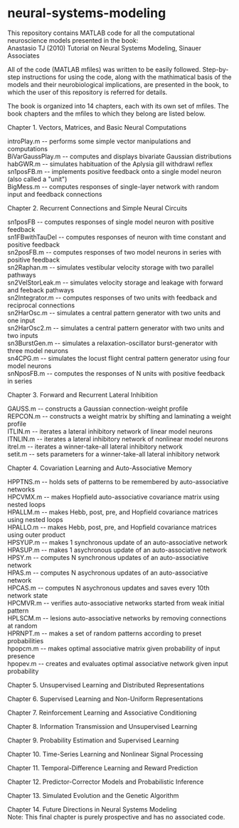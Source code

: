 # neural-systems-modeling
This repository contains MATLAB code for all the computational neuroscience models presented in the book:  
Anastasio TJ (2010) Tutorial on Neural Systems Modeling, Sinauer Associates

All of the code (MATLAB mfiles) was written to be easily followed. Step-by-step instructions for using the code, along with the mathimatical basis of the models and their neurobiological implications, are presented in the book, to which the user of this repository is referred for details.    

The book is organized into 14 chapters, each with its own set of mfiles. The book chapters and the mfiles to which they belong are listed below.   

Chapter 1. Vectors, Matrices, and Basic Neural Computations  

introPlay.m -- performs some simple vector manipulations and computations  
BiVarGaussPlay.m -- computes and displays bivariate Gaussian distributions  
habGWR.m -- simulates habituation of the Aplysia gill withdrawl reflex  
sn1posFB.m -- implements positive feedback onto a single model neuron (also called a "unit")  
BigMess.m -- computes responses of single-layer network with random input and feedback connections
  
Chapter 2. Recurrent Connections and Simple Neural Circuits  

sn1posFB -- computes responses of single model neuron with positive feedback  
sn1FBwithTauDel -- computes responses of neuron with time constant and positive feedback  
sn2posFB.m  -- computes responses of two model neurons in series with positive feedback  
sn2Raphan.m -- simulates vestibular velocity storage with two parallel pathways  
sn2VelStorLeak.m -- simulates velocity storage and leakage with forward and feeback pathways  
sn2Integrator.m -- computes responses of two units with feedback and reciprocal connections  
sn2HarOsc.m  -- simulates a central pattern generator with two units and one input  
sn2HarOsc2.m -- simulates a central pattern generator with two units and two inputs  
sn3BurstGen.m -- simulates a relaxation-oscillator burst-generator with three model neurons  
sn4CPG.m -- simulates the locust flight central pattern generator using four model neurons  
snNposFB.m -- computes the responses of N units with positive feedback in series  

Chapter 3. Forward and Recurrent Lateral Inhibition  

GAUSS.m -- constructs a Gaussian connection-weight profile  
REPCON.m -- constructs a weight matrix by shifting and laminating a weight profile  
ITLIN.m -- iterates a lateral inhibitory network of linear model neurons  
ITNLIN.m -- iterates a lateral inhibitory network of nonlinear model neurons  
itrel.m -- iterates a winner-take-all lateral inhibitory network  
setit.m -- sets parameters for a winner-take-all lateral inhibitory network  

Chapter 4. Covariation Learning and Auto-Associative Memory  

HPPTNS.m -- holds sets of patterns to be remembered by auto-associative networks  
HPCVMX.m -- makes Hopfield auto-associative covariance matrix using nested loops  
HPALLM.m -- makes Hebb, post, pre, and Hopfield covariance matrices using nested loops  
HPALLO.m -- makes Hebb, post, pre, and Hopfield covariance matrices using outer product  
HPSYUP.m -- makes 1 synchronous update of an auto-associative network  
HPASUP.m -- makes 1 asychronous update of an auto-associative network  
HPSY.m -- computes N synchronous updates of an auto-associative network  
HPAS.m -- computes N asychronous updates of an auto-associative network  
HPCAS.m -- computes N asychronous updates and saves every 10th network state  
HPCMVR.m -- verifies auto-associative networks started from weak initial pattern  
HPLSCM.m -- lesions auto-associative networks by removing connections at random  
HPRNPT.m -- makes a set of random patterns according to preset probabilities  
hpopcm.m -- makes optimal associative matrix given probability of input presence  
hpopev.m -- creates and evaluates optimal associative network given input probability  






Chapter 5. Unsupervised Learning and Distributed Representations

Chapter 6. Supervised Learning and Non-Uniform Representations

Chapter 7. Reinforcement Learning and Associative Conditioning

Chapter 8. Information Transmission and Unsupervised Learning

Chapter 9. Probability Estimation and Supervised Learning

Chapter 10. Time-Series Learning and Nonlinear Signal Processing

Chapter 11. Temporal-Difference Learning and Reward Prediction

Chapter 12. Predictor-Corrector Models and Probabilistic Inference

Chapter 13. Simulated Evolution and the Genetic Algorithm

Chapter 14. Future Directions in Neural Systems Modeling  
Note: This final chapter is purely prospective and has no associated code.  









